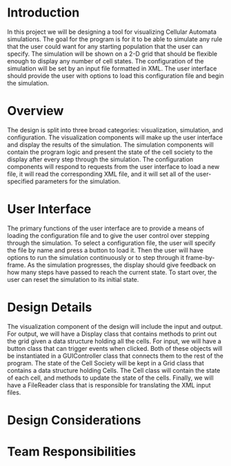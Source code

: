 Introduction
===

In this project we will be designing a tool for visualizing Cellular Automata simulations. The goal for the program is for it to be able to simulate any rule that the user could want for any starting population that the user can specify. The simulation will be shown on a 2-D grid that should be flexible enough to display any number of cell states. The configuration of the simulation will be set by an input file formatted in XML. The user interface should provide the user with options to load this configuration file and begin the simulation.

Overview
===

The design is split into three broad categories: visualization, simulation, and configuration. The visualization components will make up the user interface and display the results of the simulation. The simulation components will contain the program logic and present the state of the cell society to the display after every step through the simulation. The configuration components will respond to requests from the user interface to load a new file, it will read the corresponding XML file, and it will set all of the user-specified parameters for the simulation.


User Interface
===

The primary functions of the user interface are to provide a means of loading the configuration file and to give the user control over stepping through the simulation. To select a configuration file, the user will specify the file by name and press a button to load it. Then the user will have options to run the simulation continuously or to step through it frame-by-frame. As the simulation progresses, the display should give feedback on how many steps have passed to reach the current state. To start over, the user can reset the simulation to its initial state. 

Design Details
===

The visualization component of the design will include the input and output. For output, we will have a Display class that contains methods to print out the grid given a data structure holding all the cells. For input, we will have a button class that can trigger events when clicked. Both of these objects will be instantiated in a GUIController class that connects them to the rest of the program. The state of the Cell Society will be kept in a Grid class that contains a data structure holding Cells. The Cell class will contain the state of each cell, and methods to update the state of the cells. Finally, we will have a FileReader class that is responsible for translating the XML input files.

Design Considerations
===



Team Responsibilities
===


